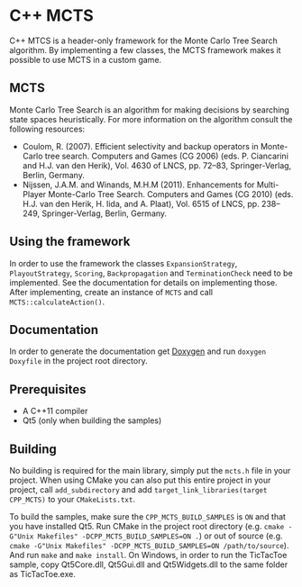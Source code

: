# C++ MCTS

C++ MTCS is a header-only framework for the Monte Carlo Tree Search algorithm. By implementing a
few classes, the MCTS framework makes it possible to use MCTS in a custom game.

## MCTS
Monte Carlo Tree Search is an algorithm for making decisions by searching state
spaces heuristically. For more information on the algorithm consult the following resources:
* Coulom, R. (2007). Efficient selectivity and backup operators in Monte-Carlo tree search.
  Computers and Games (CG 2006) (eds. P. Ciancarini and H.J. van den Herik), Vol. 4630 of
  LNCS, pp. 72–83, Springer-Verlag, Berlin, Germany.
* Nijssen, J.A.M. and Winands, M.H.M (2011). Enhancements for Multi-Player Monte-Carlo
  Tree Search. Computers and Games (CG 2010) (eds. H.J. van den Herik, H. Iida, and A.
  Plaat), Vol. 6515 of LNCS, pp. 238–249, Springer-Verlag, Berlin, Germany.


## Using the framework

In order to use the framework the classes `ExpansionStrategy`, `PlayoutStrategy`, `Scoring`,
`Backpropagation` and `TerminationCheck` need to be implemented. See the documentation for
details on implementing those. After implementing, create an instance of `MCTS` and call
`MCTS::calculateAction()`.

## Documentation

In order to generate the documentation get [Doxygen](http://www.doxygen.org) and run
`doxygen Doxyfile` in the project root directory.

## Prerequisites

* A C++11 compiler
* Qt5 (only when building the samples)

## Building
No building is required for the main library, simply put the `mcts.h` file in your project.
When using CMake you can also put this entire project in your project, call `add_subdirectory`
and add `target_link_libraries(target CPP_MCTS)` to your `CMakeLists.txt`.

To build the samples, make sure the `CPP_MCTS_BUILD_SAMPLES` is `ON` and that you have
installed Qt5. Run CMake in the project root directory
(e.g. `cmake -G"Unix Makefiles" -DCPP_MCTS_BUILD_SAMPLES=ON .`) or out of source
(e.g. `cmake -G"Unix Makefiles" -DCPP_MCTS_BUILD_SAMPLES=ON /path/to/source`).
And run `make` and `make install`. On Windows, in order to run the TicTacToe sample,
copy Qt5Core.dll, Qt5Gui.dll and Qt5Widgets.dll to the same folder as TicTacToe.exe.